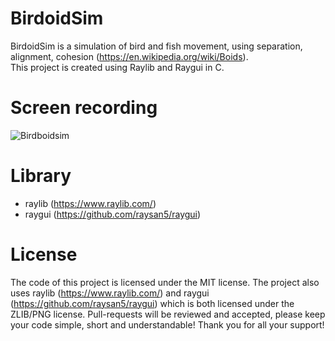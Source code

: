 # BirdoidSim
BirdoidSim is a simulation of bird and fish movement, using separation, alignment, cohesion (https://en.wikipedia.org/wiki/Boids). <br>
This project is created using Raylib and Raygui in C.

# Screen recording
![Birdboidsim](https://github.com/user-attachments/assets/3dd2b134-6262-4a51-b195-d0378f82e1b1)

# Library
- raylib (https://www.raylib.com/)
- raygui (https://github.com/raysan5/raygui)

# License
The code of this project is licensed under the MIT license.
The project also uses raylib (https://www.raylib.com/) and raygui (https://github.com/raysan5/raygui) which is both licensed under the ZLIB/PNG license.
Pull-requests will be reviewed and accepted, please keep your code simple, short and understandable! Thank you for all your support!
